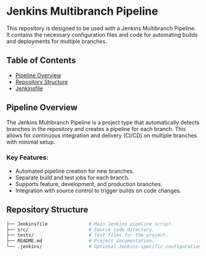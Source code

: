 # Jenkins Multibranch Pipeline

This repository is designed to be used with a Jenkins Multibranch Pipeline. It contains the necessary configuration files and code for automating builds and deployments for multiple branches.

## Table of Contents
- [Pipeline Overview](#pipeline-overview)
- [Repository Structure](#repository-structure)
- [Jenkinsfile](#jenkinsfile)

## Pipeline Overview

The Jenkins Multibranch Pipeline is a project type that automatically detects branches in the repository and creates a pipeline for each branch. This allows for continuous integration and delivery (CI/CD) on multiple branches with minimal setup.

### Key Features:
- Automated pipeline creation for new branches.
- Separate build and test jobs for each branch.
- Supports feature, development, and production branches.
- Integration with source control to trigger builds on code changes.

## Repository Structure

```bash
├── Jenkinsfile               # Main Jenkins pipeline script.
├── src/                      # Source code directory.
├── tests/                    # Test files for the project.
├── README.md                 # Project documentation.
└── .jenkins/                 # Optional Jenkins-specific configuration.
